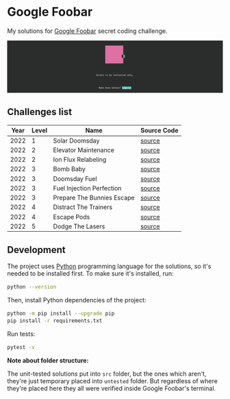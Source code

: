 # Google Foobar

My solutions for [Google Foobar](https://foobar.withgoogle.com/) secret coding challenge.

<img src="./static/foobar.png">

## Challenges list

| Year | Level | Name | Source Code |
|---|---|---|---|
| 2022 | 1 | Solar Doomsday | [source](./src/year_2022/level_1/solar_doomsday) |
| 2022 | 2 | Elevator Maintenance | [source](./src/year_2022/level_2/elevator_maintenance) |
| 2022 | 2 | Ion Flux Relabeling | [source](./src/year_2022/level_2/ion_flux_relabeling) |
| 2022 | 3 | Bomb Baby | [source](./src/year_2022/level_3/bomb_baby) |
| 2022 | 3 | Doomsday Fuel | [source](./src/year_2022/level_3/doomsday_fuel) |
| 2022 | 3 | Fuel Injection Perfection | [source](./src/year_2022/level_3/fuel_injection_perfection) |
| 2022 | 3 | Prepare The Bunnies Escape | [source](./src/year_2022/level_3/prepare_the_bunnies_escape) |
| 2022 | 4 | Distract The Trainers | [source](./untested/level-4/distract-the-trainers/) |
| 2022 | 4 | Escape Pods | [source](./untested/level-4/escape-pods) |
| 2022 | 5 | Dodge The Lasers | [source](./src/year_2022/level_5/dodge_the_lasers) |

## Development

The project uses [Python](https://www.python.org/) programming language for the solutions, so it's needed to be installed first. To make sure it's installed, run:

```sh
python --version
```

Then, install Python dependencies of the project:

```sh
python -m pip install --upgrade pip
pip install -r requirements.txt
```

Run tests:

```sh
pytest -v
```

**Note about folder structure:**

The unit-tested solutions put into `src` folder, but the ones which aren't, they're just temporary placed into `untested` folder. But regardless of where they're placed here they all were verified inside Google Foobar's terminal.
